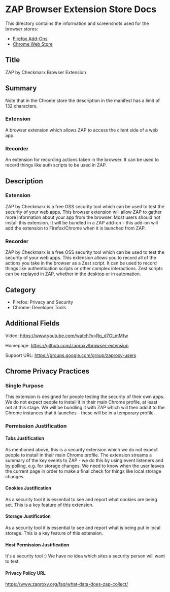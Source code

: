 # ZAP Browser Extension Store Docs

This directory contains the information and screenshots used for the browser stores:

* [Firefox Add-Ons](https://addons.mozilla.org/en-GB/firefox/addon/zap-browser-extension/)
* [Chrome Web Store](https://chrome.google.com/webstore/detail/zap-browser-extension/oeadiegekjdlhpooeidmimgnmbfllehp)

## Title

ZAP by Checkmarx Browser Extension

## Summary

Note that in the Chrome store the description in the manifest has a limit of 132 characters.

### Extension

A browser extension which allows ZAP to access the client side of a web app.

### Recorder

An extension for recording actions taken in the browser. It can be used to record things like auth scripts to be used in ZAP.

## Description

### Extension

ZAP by Checkmarx is a free OSS security tool which can be used to test the security of your web apps.
This browser extension will allow ZAP to gather more information about your app from the browser.
Most users should not install this extension.
It will be bundled in a ZAP add-on - this add-on will add the extension to Firefox/Chrome when it is launched from ZAP.

### Recorder

ZAP by Checkmarx is a free OSS security tool which can be used to test the security of your web apps.
This extension allows you to record all of the actions you take in the browser as a Zest script. 
It can be used to record things like authentication scripts or other complex interactions.
Zest scripts can be replayed in ZAP, whether in the desktop or in automation.

## Category

* Firefox: Privacy and Security
* Chrome: Developer Tools

## Additional Fields

Video: https://www.youtube.com/watch?v=Rq_d7OLmMfw

Homepage: https://github.com/zaproxy/browser-extension

Support URL: https://groups.google.com/group/zaproxy-users

## Chrome Privacy Practices

### Single Purpose

This extension is designed for people testing the security of their own apps. We do not expect people to install it in their main Chrome profile, at least not at this stage. We will be bundling it with ZAP which will then add it to the Chrome instances that it launches - these will be in a temporary profile.

### Permission Justification

#### Tabs Justification

As mentioned above, this is a security extension which we do not expect people to install in their main Chrome profile.
The extension streams a summary of the key events to ZAP - we do this by using event listeners and by polling, e.g. for storage changes. We need to know when the user leaves the current page in order to make a final check for things like local storage changes.

#### Cookies Justification

As a security tool it is essential to see and report what cookies are being set. This is a key feature of this extension.

#### Storage Justification

As a security tool it is essential to see and report what is being put in local storage. This is a key feature of this extension.

#### Host Permission Justification

It's a security tool :) We have no idea which sites a security person will want to test.

#### Privacy Policy URL

https://www.zaproxy.org/faq/what-data-does-zap-collect/
